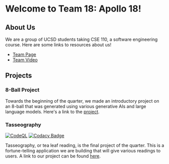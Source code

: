 # Welcome to Team 18: Apollo 18!

## About Us

We are a group of UCSD students taking CSE 110, a software engineering course. Here are some links to resources about us!

-   [Team Page](https://cse110-sp23-group18.github.io/cse110-sp23-group18/admin/team)
-   [Team Video](https://youtu.be/QWd9Dn5re64)

## Projects

### 8-Ball Project

Towards the beginning of the quarter, we made an introductory project on an 8-ball that was generated using various generative AIs and large language models. Here's a link to the [project](https://cse110-sp23-group18.github.io/cse110-sp23-group18/8ballapp/eightball.html).

### Tasseography

[![CodeQL](https://github.com/cse110-sp23-group18/cse110-sp23-group18/actions/workflows/codeql.yml/badge.svg)](https://github.com/cse110-sp23-group18/cse110-sp23-group18/actions/workflows/codeql.yml) [![Codacy Badge](https://app.codacy.com/project/badge/Grade/dc9232fe7fd340b7b4848cc51123380b)](https://app.codacy.com/gh/cse110-sp23-group18/cse110-sp23-group18/dashboard?utm_source=gh&utm_medium=referral&utm_content=&utm_campaign=Badge_grade)

Tasseography, or tea leaf reading, is the final project of the quarter. This is a fortune-telling application we are building that will give various readings to users. A link to our project can be found [here](https://cse110-sp23-group18.github.io/cse110-sp23-group18/source/index.html).
